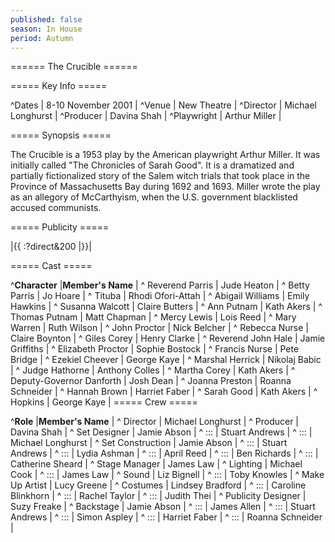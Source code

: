 ```yaml
---
published: false
season: In House
period: Autumn
---
```


====== The Crucible ======

===== Key Info =====

^Dates        | 8-10 November 2001 |
^Venue        | New Theatre |
^Director     | Michael Longhurst |
^Producer     | Davina Shah |
^Playwright   | Arthur Miller |

===== Synopsis =====

The Crucible is a 1953 play by the American playwright Arthur Miller. It was initially called "The Chronicles of Sarah Good". It is a dramatized and partially fictionalized story of the Salem witch trials that took place in the Province of Massachusetts Bay during 1692 and 1693. Miller wrote the play as an allegory of McCarthyism, when the U.S. government blacklisted accused communists.

===== Publicity =====

|{{ :?direct&200 |}}|


===== Cast =====

^**Character**            |**Member's Name** |
^ Reverend Parris                     | Jude Heaton |
^ Betty Parris                        | Jo Hoare |
^ Tituba                              | Rhodi Ofori-Attah | 
^ Abigail Williams                    | Emily Hawkins |
^ Susanna Walcott                     | Claire Butters |
^ Ann Putnam                          | Kath Akers |
^ Thomas Putnam                       | Matt Chapman |
^ Mercy Lewis                         | Lois Reed |
^ Mary Warren                         | Ruth Wilson |
^ John Proctor                        | Nick Belcher |
^ Rebecca Nurse                       | Claire Boynton |
^ Giles Corey                         | Henry Clarke |
^ Reverend John Hale                  | Jamie Griffiths |
^ Elizabeth Proctor                   | Sophie Bostock |
^ Francis Nurse                       | Pete Bridge |
^ Ezekiel Cheever                     | George Kaye |
^ Marshal Herrick                     | Nikolaj Babic |
^ Judge Hathorne                      | Anthony Colles |
^ Martha Corey                        | Kath Akers |
^ Deputy-Governor Danforth            | Josh Dean |
^ Joanna Preston                      | Roanna Schneider |
^ Hannah Brown                        | Harriet Faber |
^ Sarah Good                          | Kath Akers |
^ Hopkins                             | George Kaye |
===== Crew =====

^**Role**                  |**Member's Name** |
^ Director                 | Michael Longhurst |
^ Producer                 | Davina Shah |
^ Set Designer             | Jamie Abson |
^ :::                      | Stuart Andrews |
^ :::                      | Michael Longhurst |
^ Set Construction         | Jamie Abson |
^ :::                      | Stuart Andrews |
^ :::                      | Lydia Ashman |
^ :::                      | April Reed |
^ :::                      | Ben Richards |
^ :::                      | Catherine Sheard |
^ Stage Manager            | James Law |
^ Lighting                 | Michael Cook |
^ :::                      | James Law |
^ Sound                    | Liz Bignell |
^ :::                      | Toby Knowles |
^ Make Up Artist           | Lucy Greene |
^ Costumes                 | Lindsey Bradford |
^ :::                      | Caroline Blinkhorn |
^ :::                      | Rachel Taylor |
^ :::                      | Judith Thei |
^ Publicity Designer       | Suzy Freake |
^ Backstage                | Jamie Abson |
^ :::                      | James Allen |
^ :::                      | Stuart Andrews |
^ :::                      | Simon Aspley |
^ :::                      | Harriet Faber |
^ :::                      | Roanna Schneider |
